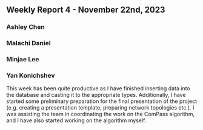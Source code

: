 ## Weekly Report 4 - November 22nd, 2023

### Ashley Chen

### Malachi Daniel

### Minjae Lee

### Yan Konichshev

This week has been quite productive as I have finished inserting data into the database and casting it to the appropriate types. Additionally, I have started some preliminary preparation for the final presentation of the project (e.g. creating a presentation template, preparing network topologies etc.). I was assisting the team in coordinating the work on the ComPass algorithm, and I have also started working on the algorithm myself.
